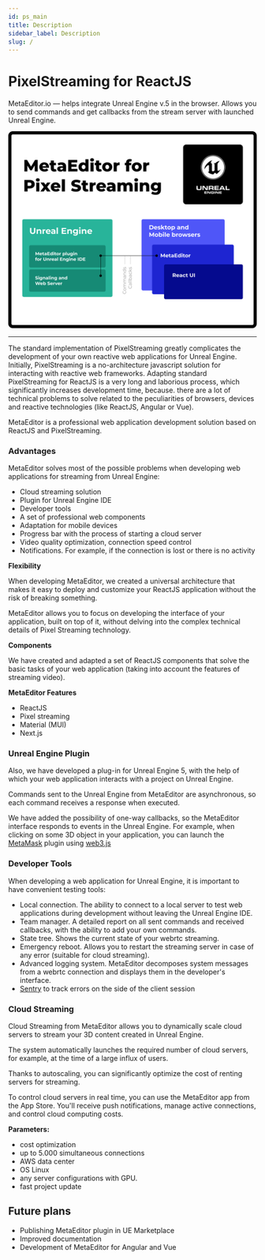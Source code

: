 ```yaml
---
id: ps_main
title: Description
sidebar_label: Description
slug: /
---
```


# PixelStreaming for ReactJS

MetaEditor.io — helps integrate Unreal Engine v.5 in the browser. Allows you to send commands and get callbacks from the stream server with launched Unreal Engine.

![img](/assets/preview.png)

---

The standard implementation of PixelStreaming greatly complicates the development of your own reactive web applications for Unreal Engine. Initially, PixelStreaming is a no-architecture javascript solution for interacting with reactive web frameworks. Adapting standard PixelStreaming for ReactJS is a very long and laborious process, which significantly increases development time, because. there are a lot of technical problems to solve related to the peculiarities of browsers, devices and reactive technologies (like ReactJS, Angular or Vue).

MetaEditor is a professional web application development solution based on ReactJS and PixelStreaming.

### **Advantages**

MetaEditor solves most of the possible problems when developing web applications for streaming from Unreal Engine:

- Cloud streaming solution
- Plugin for Unreal Engine IDE
- Developer tools
- A set of professional web components
- Adaptation for mobile devices
- Progress bar with the process of starting a cloud server
- Video quality optimization, connection speed control
- Notifications. For example, if the connection is lost or there is no activity

**Flexibility**

When developing MetaEditor, we created a universal architecture that makes it easy to deploy and customize your ReactJS application without the risk of breaking something.

MetaEditor allows you to focus on developing the interface of your application, built on top of it, without delving into the complex technical details of Pixel Streaming technology.

**Components**

We have created and adapted a set of ReactJS components that solve the basic tasks of your web application (taking into account the features of streaming video).

**MetaEditor Features**

- ReactJS
- Pixel streaming
- Material (MUI)
- Next.js

### **Unreal Engine Plugin**

Also, we have developed a plug-in for Unreal Engine 5, with the help of which your web application interacts with a project on Unreal Engine.

Commands sent to the Unreal Engine from MetaEditor are asynchronous, so each command receives a response when executed.

We have added the possibility of one-way callbacks, so the MetaEditor interface responds to events in the Unreal Engine. For example, when clicking on some 3D object in your application, you can launch the [MetaMask](https://metamask.io/) plugin using [web3.js](https://www.npmjs.com/package/web3)

### **Developer Tools**

When developing a web application for Unreal Engine, it is important to have convenient testing tools:

- Local connection. The ability to connect to a local server to test web applications during development without leaving the Unreal Engine IDE.
- Team manager. A detailed report on all sent commands and received callbacks, with the ability to add your own commands.
- State tree. Shows the current state of your webrtc streaming.
- Emergency reboot. Allows you to restart the streaming server in case of any error (suitable for cloud streaming).
- Advanced logging system. MetaEditor decomposes system messages from a webrtc connection and displays them in the developer's interface.
- [Sentry](https://sentry.io/) to track errors on the side of the client session

### **Cloud Streaming**

Cloud Streaming from MetaEditor allows you to dynamically scale cloud servers to stream your 3D content created in Unreal Engine.

The system automatically launches the required number of cloud servers, for example, at the time of a large influx of users.

Thanks to autoscaling, you can significantly optimize the cost of renting servers for streaming.

To control cloud servers in real time, you can use the MetaEditor app from the App Store. You'll receive push notifications, manage active connections, and control cloud computing costs.

**Parameters:**

- cost optimization
- up to 5.000 simultaneous connections
- AWS data center
- OS Linux
- any server configurations with GPU.
- fast project update

## Future plans

- Publishing MetaEditor plugin in UE Marketplace
- Improved documentation
- Development of MetaEditor for Angular and Vue
